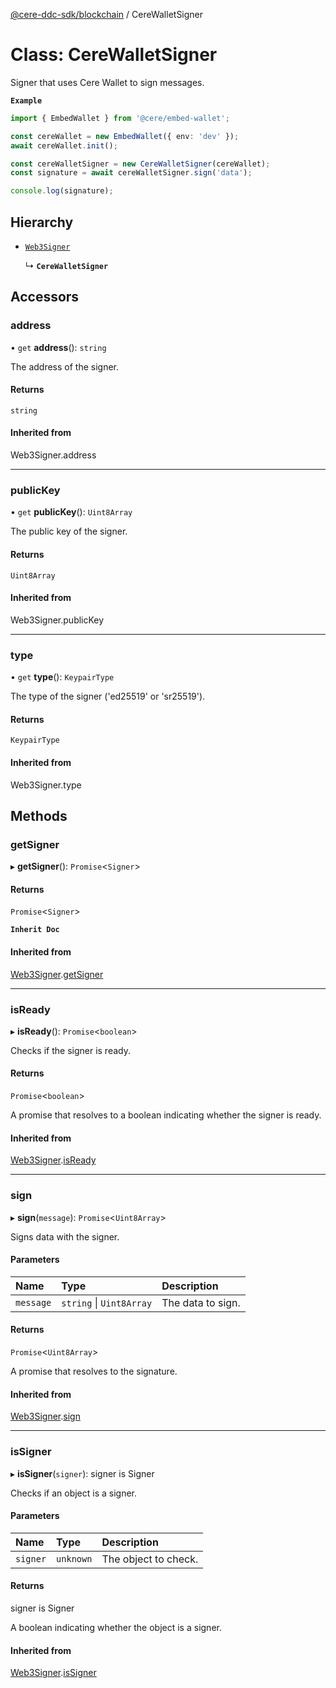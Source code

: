 [@cere-ddc-sdk/blockchain](../README.md) / CereWalletSigner

# Class: CereWalletSigner

Signer that uses Cere Wallet to sign messages.

**`Example`**

```typescript
import { EmbedWallet } from '@cere/embed-wallet';

const cereWallet = new EmbedWallet({ env: 'dev' });
await cereWallet.init();

const cereWalletSigner = new CereWalletSigner(cereWallet);
const signature = await cereWalletSigner.sign('data');

console.log(signature);
```

## Hierarchy

- [`Web3Signer`](Web3Signer.md)

  ↳ **`CereWalletSigner`**

## Accessors

### address

• `get` **address**(): `string`

The address of the signer.

#### Returns

`string`

#### Inherited from

Web3Signer.address

___

### publicKey

• `get` **publicKey**(): `Uint8Array`

The public key of the signer.

#### Returns

`Uint8Array`

#### Inherited from

Web3Signer.publicKey

___

### type

• `get` **type**(): `KeypairType`

The type of the signer ('ed25519' or 'sr25519').

#### Returns

`KeypairType`

#### Inherited from

Web3Signer.type

## Methods

### getSigner

▸ **getSigner**(): `Promise`\<`Signer`\>

#### Returns

`Promise`\<`Signer`\>

**`Inherit Doc`**

#### Inherited from

[Web3Signer](Web3Signer.md).[getSigner](Web3Signer.md#getsigner)

___

### isReady

▸ **isReady**(): `Promise`\<`boolean`\>

Checks if the signer is ready.

#### Returns

`Promise`\<`boolean`\>

A promise that resolves to a boolean indicating whether the signer is ready.

#### Inherited from

[Web3Signer](Web3Signer.md).[isReady](Web3Signer.md#isready)

___

### sign

▸ **sign**(`message`): `Promise`\<`Uint8Array`\>

Signs data with the signer.

#### Parameters

| Name | Type | Description |
| :------ | :------ | :------ |
| `message` | `string` \| `Uint8Array` | The data to sign. |

#### Returns

`Promise`\<`Uint8Array`\>

A promise that resolves to the signature.

#### Inherited from

[Web3Signer](Web3Signer.md).[sign](Web3Signer.md#sign)

___

### isSigner

▸ **isSigner**(`signer`): signer is Signer

Checks if an object is a signer.

#### Parameters

| Name | Type | Description |
| :------ | :------ | :------ |
| `signer` | `unknown` | The object to check. |

#### Returns

signer is Signer

A boolean indicating whether the object is a signer.

#### Inherited from

[Web3Signer](Web3Signer.md).[isSigner](Web3Signer.md#issigner)
